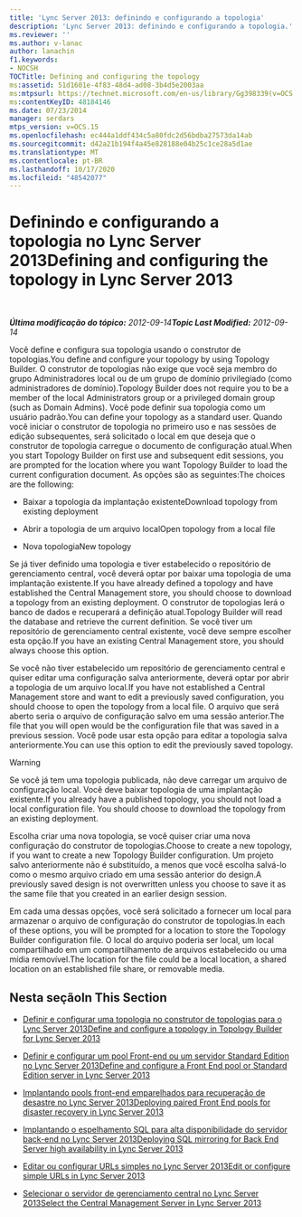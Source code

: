 ```yaml
---
title: 'Lync Server 2013: definindo e configurando a topologia'
description: 'Lync Server 2013: definindo e configurando a topologia.'
ms.reviewer: ''
ms.author: v-lanac
author: lanachin
f1.keywords:
- NOCSH
TOCTitle: Defining and configuring the topology
ms:assetid: 51d1601e-4f83-48d4-ad08-3b4d5e2003aa
ms:mtpsurl: https://technet.microsoft.com/en-us/library/Gg398339(v=OCS.15)
ms:contentKeyID: 48184146
ms.date: 07/23/2014
manager: serdars
mtps_version: v=OCS.15
ms.openlocfilehash: ec444a1ddf434c5a80fdc2d56bdba27573da14ab
ms.sourcegitcommit: d42a21b194f4a45e828188e04b25c1ce28a5d1ae
ms.translationtype: MT
ms.contentlocale: pt-BR
ms.lasthandoff: 10/17/2020
ms.locfileid: "48542077"
---
```

# <a name="defining-and-configuring-the-topology-in-lync-server-2013"></a><span data-ttu-id="74f16-103">Definindo e configurando a topologia no Lync Server 2013</span><span class="sxs-lookup"><span data-stu-id="74f16-103">Defining and configuring the topology in Lync Server 2013</span></span>

<div data-xmlns="http://www.w3.org/1999/xhtml">

<div class="topic" data-xmlns="http://www.w3.org/1999/xhtml" data-msxsl="urn:schemas-microsoft-com:xslt" data-cs="https://msdn.microsoft.com/">

<div data-asp="https://msdn2.microsoft.com/asp">



</div>

<div id="mainSection">

<div id="mainBody">

<span> </span>

<span data-ttu-id="74f16-104">_**Última modificação do tópico:** 2012-09-14_</span><span class="sxs-lookup"><span data-stu-id="74f16-104">_**Topic Last Modified:** 2012-09-14_</span></span>

<span data-ttu-id="74f16-105">Você define e configura sua topologia usando o construtor de topologias.</span><span class="sxs-lookup"><span data-stu-id="74f16-105">You define and configure your topology by using Topology Builder.</span></span> <span data-ttu-id="74f16-106">O construtor de topologias não exige que você seja membro do grupo Administradores local ou de um grupo de domínio privilegiado (como administradores de domínio).</span><span class="sxs-lookup"><span data-stu-id="74f16-106">Topology Builder does not require you to be a member of the local Administrators group or a privileged domain group (such as Domain Admins).</span></span> <span data-ttu-id="74f16-107">Você pode definir sua topologia como um usuário padrão.</span><span class="sxs-lookup"><span data-stu-id="74f16-107">You can define your topology as a standard user.</span></span> <span data-ttu-id="74f16-108">Quando você iniciar o construtor de topologia no primeiro uso e nas sessões de edição subsequentes, será solicitado o local em que deseja que o construtor de topologia carregue o documento de configuração atual.</span><span class="sxs-lookup"><span data-stu-id="74f16-108">When you start Topology Builder on first use and subsequent edit sessions, you are prompted for the location where you want Topology Builder to load the current configuration document.</span></span> <span data-ttu-id="74f16-109">As opções são as seguintes:</span><span class="sxs-lookup"><span data-stu-id="74f16-109">The choices are the following:</span></span>

  - <span data-ttu-id="74f16-110">Baixar a topologia da implantação existente</span><span class="sxs-lookup"><span data-stu-id="74f16-110">Download topology from existing deployment</span></span>

  - <span data-ttu-id="74f16-111">Abrir a topologia de um arquivo local</span><span class="sxs-lookup"><span data-stu-id="74f16-111">Open topology from a local file</span></span>

  - <span data-ttu-id="74f16-112">Nova topologia</span><span class="sxs-lookup"><span data-stu-id="74f16-112">New topology</span></span>

<span data-ttu-id="74f16-113">Se já tiver definido uma topologia e tiver estabelecido o repositório de gerenciamento central, você deverá optar por baixar uma topologia de uma implantação existente.</span><span class="sxs-lookup"><span data-stu-id="74f16-113">If you have already defined a topology and have established the Central Management store, you should choose to download a topology from an existing deployment.</span></span> <span data-ttu-id="74f16-114">O construtor de topologias lerá o banco de dados e recuperará a definição atual.</span><span class="sxs-lookup"><span data-stu-id="74f16-114">Topology Builder will read the database and retrieve the current definition.</span></span> <span data-ttu-id="74f16-115">Se você tiver um repositório de gerenciamento central existente, você deve sempre escolher esta opção.</span><span class="sxs-lookup"><span data-stu-id="74f16-115">If you have an existing Central Management store, you should always choose this option.</span></span>

<span data-ttu-id="74f16-116">Se você não tiver estabelecido um repositório de gerenciamento central e quiser editar uma configuração salva anteriormente, deverá optar por abrir a topologia de um arquivo local.</span><span class="sxs-lookup"><span data-stu-id="74f16-116">If you have not established a Central Management store and want to edit a previously saved configuration, you should choose to open the topology from a local file.</span></span> <span data-ttu-id="74f16-117">O arquivo que será aberto seria o arquivo de configuração salvo em uma sessão anterior.</span><span class="sxs-lookup"><span data-stu-id="74f16-117">The file that you will open would be the configuration file that was saved in a previous session.</span></span> <span data-ttu-id="74f16-118">Você pode usar esta opção para editar a topologia salva anteriormente.</span><span class="sxs-lookup"><span data-stu-id="74f16-118">You can use this option to edit the previously saved topology.</span></span>

<div>


> [!WARNING]  
> <span data-ttu-id="74f16-p104">Se você já tem uma topologia publicada, não deve carregar um arquivo de configuração local. Você deve baixar topologia de uma implantação existente.</span><span class="sxs-lookup"><span data-stu-id="74f16-p104">If you already have a published topology, you should not load a local configuration file. You should choose to download the topology from an existing deployment.</span></span>



</div>

<span data-ttu-id="74f16-121">Escolha criar uma nova topologia, se você quiser criar uma nova configuração do construtor de topologias.</span><span class="sxs-lookup"><span data-stu-id="74f16-121">Choose to create a new topology, if you want to create a new Topology Builder configuration.</span></span> <span data-ttu-id="74f16-122">Um projeto salvo anteriormente não é substituído, a menos que você escolha salvá-lo como o mesmo arquivo criado em uma sessão anterior do design.</span><span class="sxs-lookup"><span data-stu-id="74f16-122">A previously saved design is not overwritten unless you choose to save it as the same file that you created in an earlier design session.</span></span>

<span data-ttu-id="74f16-123">Em cada uma dessas opções, você será solicitado a fornecer um local para armazenar o arquivo de configuração do construtor de topologias.</span><span class="sxs-lookup"><span data-stu-id="74f16-123">In each of these options, you will be prompted for a location to store the Topology Builder configuration file.</span></span> <span data-ttu-id="74f16-124">O local do arquivo poderia ser local, um local compartilhado em um compartilhamento de arquivos estabelecido ou uma mídia removível.</span><span class="sxs-lookup"><span data-stu-id="74f16-124">The location for the file could be a local location, a shared location on an established file share, or removable media.</span></span>

<div>

## <a name="in-this-section"></a><span data-ttu-id="74f16-125">Nesta seção</span><span class="sxs-lookup"><span data-stu-id="74f16-125">In This Section</span></span>

  - [<span data-ttu-id="74f16-126">Definir e configurar uma topologia no construtor de topologias para o Lync Server 2013</span><span class="sxs-lookup"><span data-stu-id="74f16-126">Define and configure a topology in Topology Builder for Lync Server 2013</span></span>](lync-server-2013-define-and-configure-a-topology-in-topology-builder.md)

  - [<span data-ttu-id="74f16-127">Definir e configurar um pool Front-end ou um servidor Standard Edition no Lync Server 2013</span><span class="sxs-lookup"><span data-stu-id="74f16-127">Define and configure a Front End pool or Standard Edition server in Lync Server 2013</span></span>](lync-server-2013-define-and-configure-a-front-end-pool-or-standard-edition-server.md)

  - [<span data-ttu-id="74f16-128">Implantando pools front-end emparelhados para recuperação de desastre no Lync Server 2013</span><span class="sxs-lookup"><span data-stu-id="74f16-128">Deploying paired Front End pools for disaster recovery in Lync Server 2013</span></span>](lync-server-2013-deploying-paired-front-end-pools-for-disaster-recovery.md)

  - [<span data-ttu-id="74f16-129">Implantando o espelhamento SQL para alta disponibilidade do servidor back-end no Lync Server 2013</span><span class="sxs-lookup"><span data-stu-id="74f16-129">Deploying SQL mirroring for Back End Server high availability in Lync Server 2013</span></span>](lync-server-2013-deploying-sql-mirroring-for-back-end-server-high-availability.md)

  - [<span data-ttu-id="74f16-130">Editar ou configurar URLs simples no Lync Server 2013</span><span class="sxs-lookup"><span data-stu-id="74f16-130">Edit or configure simple URLs in Lync Server 2013</span></span>](lync-server-2013-edit-or-configure-simple-urls.md)

  - [<span data-ttu-id="74f16-131">Selecionar o servidor de gerenciamento central no Lync Server 2013</span><span class="sxs-lookup"><span data-stu-id="74f16-131">Select the Central Management Server in Lync Server 2013</span></span>](lync-server-2013-select-the-central-management-server.md)

</div>

</div>

<span> </span>

</div>

</div>

</div>

